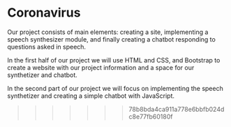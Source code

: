 # Coronavirus

Our project consists of main elements: creating a site, implementing a speech synthesizer module, and finally creating a chatbot responding to questions asked in speech.

In the first half of our project we will use HTML and CSS, and Bootstrap to create a website with our project information and a space for our synthetizer and chatbot.

In the second part of our project we will focus on implementing the speech synthetizer and creating a simple chatbot with JavaScript.
>>>>>>> 78b8bda4ca911a778e6bbfb024dc8e77fb60180f
